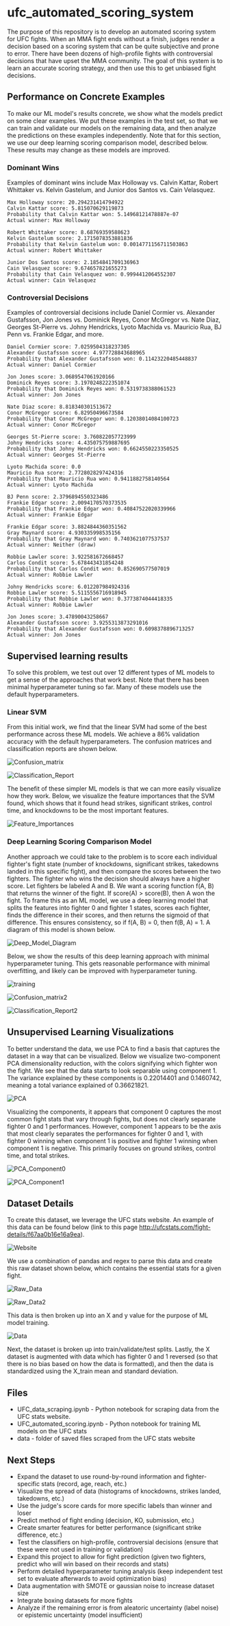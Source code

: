 # ufc_automated_scoring_system

The purpose of this repository is to develop an automated scoring system for UFC fights. When an MMA fight ends without a finish, judges render a decision based on a scoring system that can be quite subjective and prone to error. There have been dozens of high-profile fights with controversial decisions that have upset the MMA community. The goal of this system is to learn an accurate scoring strategy, and then use this to get unbiased fight decisions.

## Performance on Concrete Examples

To make our ML model's results concrete, we show what the models predict on some clear examples. We put these examples in the test set, so that we can train and validate our models on the remaining data, and then analyze the predictions on these examples independently. Note that for this section, we use our deep learning scoring comparison model, described below. These results may change as these models are improved.

### Dominant Wins

Examples of dominant wins include Max Holloway vs. Calvin Kattar, Robert Whittaker vs. Kelvin Gastelum, and Junior dos Santos vs. Cain Velasquez. 

```
Max Holloway score: 20.294231414794922
Calvin Kattar score: 5.815070629119873
Probability that Calvin Kattar won: 5.14968121478887e-07
Actual winner: Max Holloway

Robert Whittaker score: 8.68769359588623
Kelvin Gastelum score: 2.1715078353881836
Probability that Kelvin Gastelum won: 0.0014771156711503863
Actual winner: Robert Whittaker

Junior Dos Santos score: 2.1854841709136963
Cain Velasquez score: 9.674657821655273
Probability that Cain Velasquez won: 0.9994412064552307
Actual winner: Cain Velasquez
```

### Controversial Decisions

Examples of controversial decisions include Daniel Cormier vs. Alexander Gustafsson, Jon Jones vs. Dominick Reyes, Conor McGregor vs. Nate Diaz, Georges St-Pierre vs. Johny Hendricks, Lyoto Machida vs. Mauricio Rua, BJ Penn vs. Frankie Edgar, and more.

```
Daniel Cormier score: 7.0259504318237305
Alexander Gustafsson score: 4.977728843688965
Probability that Alexander Gustafsson won: 0.11423220485448837
Actual winner: Daniel Cormier

Jon Jones score: 3.0689547061920166
Dominick Reyes score: 3.1970248222351074
Probability that Dominick Reyes won: 0.5319738388061523
Actual winner: Jon Jones

Nate Diaz score: 8.818340301513672
Conor McGregor score: 6.82950496673584
Probability that Conor McGregor won: 0.12038014084100723
Actual winner: Conor McGregor

Georges St-Pierre score: 3.760822057723999
Johny Hendricks score: 4.435075759887695
Probability that Johny Hendricks won: 0.6624550223350525
Actual winner: Georges St-Pierre

Lyoto Machida score: 0.0
Mauricio Rua score: 2.7728028297424316
Probability that Mauricio Rua won: 0.9411882758140564
Actual winner: Lyoto Machida

BJ Penn score: 2.3796894550323486
Frankie Edgar score: 2.0094170570373535
Probability that Frankie Edgar won: 0.40847522020339966
Actual winner: Frankie Edgar

Frankie Edgar score: 3.8824844360351562
Gray Maynard score: 4.930335998535156
Probability that Gray Maynard won: 0.7403621077537537
Actual winner: Neither (draw)

Robbie Lawler score: 3.922581672668457
Carlos Condit score: 5.678443431854248
Probability that Carlos Condit won: 0.852690577507019
Actual winner: Robbie Lawler

Johny Hendricks score: 6.012207984924316
Robbie Lawler score: 5.5115556716918945
Probability that Robbie Lawler won: 0.3773874044418335
Actual winner: Robbie Lawler

Jon Jones score: 3.47890043258667
Alexander Gustafsson score: 3.9255313873291016
Probability that Alexander Gustafsson won: 0.6098378896713257
Actual winner: Jon Jones
```

## Supervised learning results

To solve this problem, we test out over 12 different types of ML models to get a sense of the approaches that work best. Note that there has been minimal hyperparameter tuning so far. Many of these models use the default hyperparameters.  

### Linear SVM 

From this initial work, we find that the linear SVM had some of the best performance across these ML models. We achieve a 86% validation accuracy with the default hyperparameters. The confusion matrices and classification reports are shown below.

![Confusion_matrix](https://user-images.githubusercontent.com/26510814/115918527-785fe980-a42c-11eb-9a20-2f0672a034e7.png)

![Classification_Report](https://user-images.githubusercontent.com/26510814/115918533-7a29ad00-a42c-11eb-8948-3ee57b3a5e22.png)

The benefit of these simpler ML models is that we can more easily visualize how they work. Below, we visualize the feature importances that the SVM found, which shows that it found head strikes, significant strikes, control time, and knockdowns to be the most important features.

![Feature_Importances](https://user-images.githubusercontent.com/26510814/115918513-7564f900-a42c-11eb-9223-3c8eb548b63b.png)


### Deep Learning Scoring Comparison Model

Another approach we could take to the problem is to score each individual fighter's fight state (number of knockdowns, significant strikes, takedowns landed in this specific fight), and then compare the scores between the two fighters. The fighter who wins the decision should always have a higher score. Let fighters be labeled A and B. We want a scoring function f(A, B) that returns the winner of the fight. If score(A) > score(B), then A won the fight. To frame this as an ML model, we use a deep learning model that splits the features into fighter 0 and fighter 1 states, scores each fighter, finds the difference in their scores, and then returns the sigmoid of that difference. This ensures consistency, so if f(A, B) = 0, then f(B, A) = 1. A diagram of this model is shown below.

![Deep_Model_Diagram](https://user-images.githubusercontent.com/26510814/115918762-c543c000-a42c-11eb-9136-66c7cccdf5e3.png)

Below, we show the results of this deep learning approach with minimal hyperparameter tuning. This gets reasonable performance with minimal overfitting, and likely can be improved with hyperparameter tuning.

![training](https://user-images.githubusercontent.com/26510814/115920683-6469b700-a42f-11eb-8c92-0a1d9b804b2c.png)

![Confusion_matrix2](https://user-images.githubusercontent.com/26510814/115920690-66337a80-a42f-11eb-83a7-a02d015c1f24.png)

![Classification_Report2](https://user-images.githubusercontent.com/26510814/115920694-67fd3e00-a42f-11eb-912c-db7a155fc9e6.png)


## Unsupervised Learning Visualizations

To better understand the data, we use PCA to find a basis that captures the dataset in a way that can be visualized. Below we visualize two-component PCA dimensionality reduction, with the colors signifying which fighter won the fight. We see that the data starts to look separable using component 1. The variance explained by these components is 0.22014401 and 0.1460742, meaning a total variance explained of 0.36621821. 

![PCA](https://user-images.githubusercontent.com/26510814/115918540-7d249d80-a42c-11eb-99a1-7163e95fae96.png)

Visualizing the components, it appears that component 0 captures the most common fight stats that vary through fights, but does not clearly separate fighter 0 and 1 performances. However, component 1 appears to be the axis that most clearly separates the performances for fighter 0 and 1, with fighter 0 winning when component 1 is positive and fighter 1 winning when component 1 is negative. This primarily focuses on ground strikes, control time, and total strikes.

![PCA_Component0](https://user-images.githubusercontent.com/26510814/115918548-7e55ca80-a42c-11eb-9fd9-cc451349a58f.png)

![PCA_Component1](https://user-images.githubusercontent.com/26510814/115918555-801f8e00-a42c-11eb-89e9-ebcde0ffeade.png)

## Dataset Details

To create this dataset, we leverage the UFC stats website. An example of this data can be found below (link to this page http://ufcstats.com/fight-details/f67aa0b16e16a9ea).

![Website](https://user-images.githubusercontent.com/26510814/115918749-c117a280-a42c-11eb-95a9-da53d1d0e14a.png)

We use a combination of pandas and regex to parse this data and create this raw dataset shown below, which contains the essential stats for a given fight.

![Raw_Data](https://user-images.githubusercontent.com/26510814/115918746-bfe67580-a42c-11eb-8338-4046adb24d90.png)

![Raw_Data2](https://user-images.githubusercontent.com/26510814/115918754-c2e16600-a42c-11eb-9d39-9a71d52401d0.png)

This data is then broken up into an X and y value for the purpose of ML model training.

![Data](https://user-images.githubusercontent.com/26510814/115918759-c4129300-a42c-11eb-948e-46afd403d314.png)

Next, the dataset is broken up into train/validate/test splits. Lastly, the X dataset is augmented with data which has fighter 0 and 1 reversed (so that there is no bias based on how the data is formatted), and then the data is standardized using the X_train mean and standard deviation.

## Files

* UFC_data_scraping.ipynb - Python notebook for scraping data from the UFC stats website.
* UFC_automated_scoring.ipynb - Python notebook for training ML models on the UFC stats
* data - folder of saved files scraped from the UFC stats website

## Next Steps

* Expand the dataset to use round-by-round information and fighter-specific stats (record, age, reach, etc.)
* Visualize the spread of data (histograms of knockdowns, strikes landed, takedowns, etc.)
* Use the judge's score cards for more specific labels than winner and loser
* Predict method of fight ending (decision, KO, submission, etc.)
* Create smarter features for better performance (significant strike difference, etc.)
* Test the classifiers on high-profile, controversial decisions (ensure that these were not used in training or validation)
* Expand this project to allow for fight prediction (given two fighters, predict who will win based on their records and stats)
* Perform detailed hyperparameter tuning analysis (keep independent test set to evaluate afterwards to avoid optimization bias)
* Data augmentation with SMOTE or gaussian noise to increase dataset size
* Integrate boxing datasets for more fights
* Analyze if the remaining error is from aleatoric uncertainty (label noise) or epistemic uncertainty (model insufficient)

